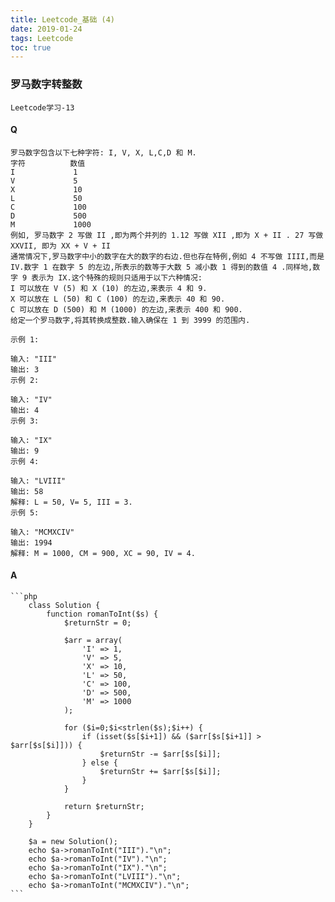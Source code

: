 ```yaml
---
title: Leetcode_基础 (4)
date: 2019-01-24
tags: Leetcode
toc: true
---
```


### 罗马数字转整数
    Leetcode学习-13

<!-- more -->

#### Q
    罗马数字包含以下七种字符: I, V, X, L,C,D 和 M.
    字符          数值
    I             1
    V             5
    X             10
    L             50
    C             100
    D             500
    M             1000
    例如, 罗马数字 2 写做 II ,即为两个并列的 1.12 写做 XII ,即为 X + II . 27 写做  XXVII, 即为 XX + V + II 
    通常情况下,罗马数字中小的数字在大的数字的右边.但也存在特例,例如 4 不写做 IIII,而是 IV.数字 1 在数字 5 的左边,所表示的数等于大数 5 减小数 1 得到的数值 4 .同样地,数字 9 表示为 IX.这个特殊的规则只适用于以下六种情况: 
    I 可以放在 V (5) 和 X (10) 的左边,来表示 4 和 9.
    X 可以放在 L (50) 和 C (100) 的左边,来表示 40 和 90. 
    C 可以放在 D (500) 和 M (1000) 的左边,来表示 400 和 900.
    给定一个罗马数字,将其转换成整数.输入确保在 1 到 3999 的范围内.

    示例 1:

    输入: "III"
    输出: 3
    示例 2:

    输入: "IV"
    输出: 4
    示例 3:

    输入: "IX"
    输出: 9
    示例 4:

    输入: "LVIII"
    输出: 58
    解释: L = 50, V= 5, III = 3.
    示例 5:

    输入: "MCMXCIV"
    输出: 1994
    解释: M = 1000, CM = 900, XC = 90, IV = 4.

#### A
    ```php
        class Solution {
            function romanToInt($s) {
                $returnStr = 0;
                
                $arr = array(
                    'I' => 1,
                    'V' => 5,
                    'X' => 10,
                    'L' => 50,
                    'C' => 100,
                    'D' => 500,
                    'M' => 1000
                );
                
                for ($i=0;$i<strlen($s);$i++) {
                    if (isset($s[$i+1]) && ($arr[$s[$i+1]] > $arr[$s[$i]])) {
                        $returnStr -= $arr[$s[$i]];
                    } else {
                        $returnStr += $arr[$s[$i]];
                    }
                }
                
                return $returnStr;
            }
        }

        $a = new Solution();
        echo $a->romanToInt("III")."\n";
        echo $a->romanToInt("IV")."\n";
        echo $a->romanToInt("IX")."\n";
        echo $a->romanToInt("LVIII")."\n";
        echo $a->romanToInt("MCMXCIV")."\n";
    ```

